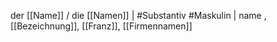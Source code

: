 der [[Name]] / die [[Namen]] | #Substantiv #Maskulin  | name
, [[Bezeichnung]], [[Franz]], [[Firmennamen]]